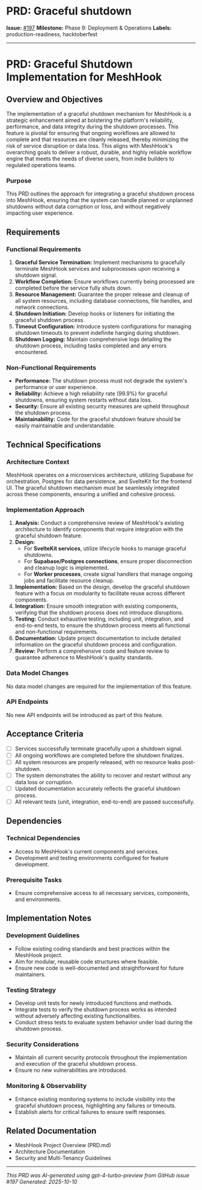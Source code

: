 # PRD: Graceful shutdown

**Issue:** [#197](https://github.com/profullstack/meshhook/issues/197)
**Milestone:** Phase 9: Deployment & Operations
**Labels:** production-readiness, hacktoberfest

---

# PRD: Graceful Shutdown Implementation for MeshHook

## Overview and Objectives

The implementation of a graceful shutdown mechanism for MeshHook is a strategic enhancement aimed at bolstering the platform's reliability, performance, and data integrity during the shutdown processes. This feature is pivotal for ensuring that ongoing workflows are allowed to complete and that resources are cleanly released, thereby minimizing the risk of service disruption or data loss. This aligns with MeshHook's overarching goals to deliver a robust, durable, and highly reliable workflow engine that meets the needs of diverse users, from indie builders to regulated operations teams.

### Purpose

This PRD outlines the approach for integrating a graceful shutdown process into MeshHook, ensuring that the system can handle planned or unplanned shutdowns without data corruption or loss, and without negatively impacting user experience.

## Requirements

### Functional Requirements

1. **Graceful Service Termination:** Implement mechanisms to gracefully terminate MeshHook services and subprocesses upon receiving a shutdown signal.
2. **Workflow Completion:** Ensure workflows currently being processed are completed before the service fully shuts down.
3. **Resource Management:** Guarantee the proper release and cleanup of all system resources, including database connections, file handles, and network connections.
4. **Shutdown Initiation:** Develop hooks or listeners for initiating the graceful shutdown process.
5. **Timeout Configuration:** Introduce system configurations for managing shutdown timeouts to prevent indefinite hanging during shutdown.
6. **Shutdown Logging:** Maintain comprehensive logs detailing the shutdown process, including tasks completed and any errors encountered.

### Non-Functional Requirements

- **Performance:** The shutdown process must not degrade the system's performance or user experience.
- **Reliability:** Achieve a high reliability rate (99.9%) for graceful shutdowns, ensuring system restarts without data loss.
- **Security:** Ensure all existing security measures are upheld throughout the shutdown process.
- **Maintainability:** Code for the graceful shutdown feature should be easily maintainable and understandable.

## Technical Specifications

### Architecture Context

MeshHook operates on a microservices architecture, utilizing Supabase for orchestration, Postgres for data persistence, and SvelteKit for the frontend UI. The graceful shutdown mechanism must be seamlessly integrated across these components, ensuring a unified and cohesive process.

### Implementation Approach

1. **Analysis:** Conduct a comprehensive review of MeshHook's existing architecture to identify components that require integration with the graceful shutdown feature.
2. **Design:**
   - For **SvelteKit services**, utilize lifecycle hooks to manage graceful shutdowns.
   - For **Supabase/Postgres connections**, ensure proper disconnection and cleanup logic is implemented.
   - For **Worker processes**, create signal handlers that manage ongoing jobs and facilitate resource cleanup.
3. **Implementation:** Based on the design, develop the graceful shutdown feature with a focus on modularity to facilitate reuse across different components.
4. **Integration:** Ensure smooth integration with existing components, verifying that the shutdown process does not introduce disruptions.
5. **Testing:** Conduct exhaustive testing, including unit, integration, and end-to-end tests, to ensure the shutdown process meets all functional and non-functional requirements.
6. **Documentation:** Update project documentation to include detailed information on the graceful shutdown process and configuration.
7. **Review:** Perform a comprehensive code and feature review to guarantee adherence to MeshHook's quality standards.

### Data Model Changes

No data model changes are required for the implementation of this feature.

### API Endpoints

No new API endpoints will be introduced as part of this feature.

## Acceptance Criteria

- [ ] Services successfully terminate gracefully upon a shutdown signal.
- [ ] All ongoing workflows are completed before the shutdown finalizes.
- [ ] All system resources are properly released, with no resource leaks post-shutdown.
- [ ] The system demonstrates the ability to recover and restart without any data loss or corruption.
- [ ] Updated documentation accurately reflects the graceful shutdown process.
- [ ] All relevant tests (unit, integration, end-to-end) are passed successfully.

## Dependencies

### Technical Dependencies

- Access to MeshHook's current components and services.
- Development and testing environments configured for feature development.

### Prerequisite Tasks

- Ensure comprehensive access to all necessary services, components, and environments.

## Implementation Notes

### Development Guidelines

- Follow existing coding standards and best practices within the MeshHook project.
- Aim for modular, reusable code structures where feasible.
- Ensure new code is well-documented and straightforward for future maintainers.

### Testing Strategy

- Develop unit tests for newly introduced functions and methods.
- Integrate tests to verify the shutdown process works as intended without adversely affecting existing functionalities.
- Conduct stress tests to evaluate system behavior under load during the shutdown process.

### Security Considerations

- Maintain all current security protocols throughout the implementation and execution of the graceful shutdown process.
- Ensure no new vulnerabilities are introduced.

### Monitoring & Observability

- Enhance existing monitoring systems to include visibility into the graceful shutdown process, highlighting any failures or timeouts.
- Establish alerts for critical failures to ensure swift responses.

## Related Documentation

- MeshHook Project Overview (PRD.md)
- Architecture Documentation
- Security and Multi-Tenancy Guidelines

---

*This PRD was AI-generated using gpt-4-turbo-preview from GitHub issue #197*
*Generated: 2025-10-10*
